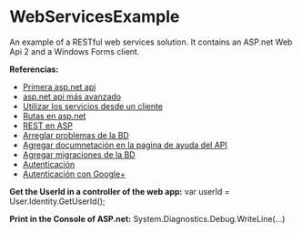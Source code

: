 # WebServicesExample
An example of a RESTful web services solution. It contains an ASP.net Web Api 2  and a Windows Forms client.

**Referencias:**
* [Primera asp.net api](http://www.asp.net/web-api/overview/getting-started-with-aspnet-web-api/tutorial-your-first-web-api)
* [asp.net api más avanzado](http://www.asp.net/web-api/overview/data/using-web-api-with-entity-framework/part-1)
* [Utilizar los servicios desde un cliente](http://www.asp.net/web-api/overview/advanced/calling-a-web-api-from-a-net-client)
* [Rutas en asp.net](http://www.asp.net/web-api/overview/web-api-routing-and-actions/routing-in-aspnet-web-api)
* [REST en ASP](http://www.asp.net/web-api/overview/web-api-routing-and-actions/create-a-rest-api-with-attribute-routing)
* [Arreglar problemas de la BD](http://stackoverflow.com/questions/13275054/ef5-cannot-attach-the-file-0-as-database-1)
* [Agregar documnetación en la pagina de ayuda del API](http://stackoverflow.com/questions/24284413/webapi-help-page-description)
* [Agregar migraciones de la BD](http://www.asp.net/mvc/overview/older-versions/getting-started-with-aspnet-mvc4/adding-a-new-field-to-the-movie-model-and-table)
* [Autenticación](http://www.asp.net/web-api/overview/security/individual-accounts-in-web-api)
* [Autenticación con Google+](http://stackoverflow.com/questions/21065648/asp-net-web-api-2-how-to-login-with-external-authentication-services)


**Get the UserId in a controller of the web app:** var userId = User.Identity.GetUserId();

**Print in the Console of ASP.net:** System.Diagnostics.Debug.WriteLine(...)
